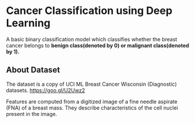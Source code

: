 # Cancer Classification using Deep Learning

A basic binary classification model which classifies whether the breast cancer belongs to **benign class(denoted by 0) or malignant class(denoted by 1).**

## About Dataset

The dataset is a copy of UCI ML Breast Cancer Wisconsin (Diagnostic) datasets. https://goo.gl/U2Uwz2

Features are computed from a digitized image of a fine needle aspirate (FNA) of a breast mass.  They describe characteristics of the cell nuclei present in the image.
